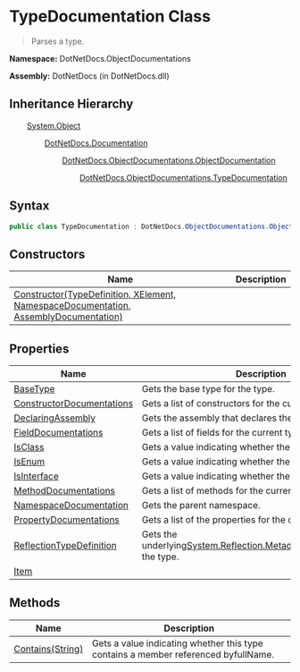 # TypeDocumentation Class
> Parses a type.

**Namespace:** DotNetDocs.ObjectDocumentations

**Assembly:** DotNetDocs (in DotNetDocs.dll)
## Inheritance Hierarchy
&nbsp;&nbsp;&nbsp;&nbsp;&nbsp;&nbsp;&nbsp;&nbsp;[System.Object](https://www.google.com/search?q=System.Object&btnI=)

&nbsp;&nbsp;&nbsp;&nbsp;&nbsp;&nbsp;&nbsp;&nbsp;&nbsp;&nbsp;&nbsp;&nbsp;&nbsp;&nbsp;&nbsp;&nbsp;[DotNetDocs.Documentation](/docs/DotNetDocs/Documentation.md)

&nbsp;&nbsp;&nbsp;&nbsp;&nbsp;&nbsp;&nbsp;&nbsp;&nbsp;&nbsp;&nbsp;&nbsp;&nbsp;&nbsp;&nbsp;&nbsp;&nbsp;&nbsp;&nbsp;&nbsp;&nbsp;&nbsp;&nbsp;&nbsp;[DotNetDocs.ObjectDocumentations.ObjectDocumentation](/docs/DotNetDocs/ObjectDocumentations/ObjectDocumentation.md)

&nbsp;&nbsp;&nbsp;&nbsp;&nbsp;&nbsp;&nbsp;&nbsp;&nbsp;&nbsp;&nbsp;&nbsp;&nbsp;&nbsp;&nbsp;&nbsp;&nbsp;&nbsp;&nbsp;&nbsp;&nbsp;&nbsp;&nbsp;&nbsp;&nbsp;&nbsp;&nbsp;&nbsp;&nbsp;&nbsp;&nbsp;&nbsp;[DotNetDocs.ObjectDocumentations.TypeDocumentation](/docs/DotNetDocs/ObjectDocumentations/TypeDocumentation.md)

## Syntax
```csharp
public class TypeDocumentation : DotNetDocs.ObjectDocumentations.ObjectDocumentation, DotNetDocs.Mixins.Contracts.IContainerDocumentation, DotNetDocs.Mixins.Contracts.IDocumentation
```
## Constructors
|Name|Description|
|---|---|
|[Constructor(TypeDefinition, XElement, NamespaceDocumentation, AssemblyDocumentation)](/docs/DotNetDocs/ObjectDocumentations/TypeDocumentation/Constructors/Constructor_TypeDefinition%2c%20XElement%2c%20Namespa8233.md)||
## Properties
|Name|Description|
|---|---|
|[BaseType](/docs/DotNetDocs/ObjectDocumentations/TypeDocumentation/Properties/BaseType.md)|Gets the base type for the type.|
|[ConstructorDocumentations](/docs/DotNetDocs/ObjectDocumentations/TypeDocumentation/Properties/ConstructorDocumentations.md)|Gets a list of constructors for the current type.|
|[DeclaringAssembly](/docs/DotNetDocs/ObjectDocumentations/TypeDocumentation/Properties/DeclaringAssembly.md)|Gets the assembly that declares the current type.|
|[FieldDocumentations](/docs/DotNetDocs/ObjectDocumentations/TypeDocumentation/Properties/FieldDocumentations.md)|Gets a list of fields for the current type.|
|[IsClass](/docs/DotNetDocs/ObjectDocumentations/TypeDocumentation/Properties/IsClass.md)|Gets a value indicating whether the type is a class.|
|[IsEnum](/docs/DotNetDocs/ObjectDocumentations/TypeDocumentation/Properties/IsEnum.md)|Gets a value indicating whether the type is a enum.|
|[IsInterface](/docs/DotNetDocs/ObjectDocumentations/TypeDocumentation/Properties/IsInterface.md)|Gets a value indicating whether the type is an interface.|
|[MethodDocumentations](/docs/DotNetDocs/ObjectDocumentations/TypeDocumentation/Properties/MethodDocumentations.md)|Gets a list of methods for the current type.|
|[NamespaceDocumentation](/docs/DotNetDocs/ObjectDocumentations/TypeDocumentation/Properties/NamespaceDocumentation.md)|Gets the parent namespace.|
|[PropertyDocumentations](/docs/DotNetDocs/ObjectDocumentations/TypeDocumentation/Properties/PropertyDocumentations.md)|Gets a list of the properties for the current type.|
|[ReflectionTypeDefinition](/docs/DotNetDocs/ObjectDocumentations/TypeDocumentation/Properties/ReflectionTypeDefinition.md)|Gets the underlying[System.Reflection.Metadata.TypeDefinition](https://www.google.com/search?q=System.Reflection.Metadata.TypeDefinition&btnI=)for the type.|
|[Item](/docs/DotNetDocs/ObjectDocumentations/TypeDocumentation/Properties/Item.md)||
## Methods
|Name|Description|
|---|---|
|[Contains(String)](/docs/DotNetDocs/ObjectDocumentations/TypeDocumentation/Methods/Contains_String_.md)|Gets a value indicating whether this type contains a member referenced byfullName.|
